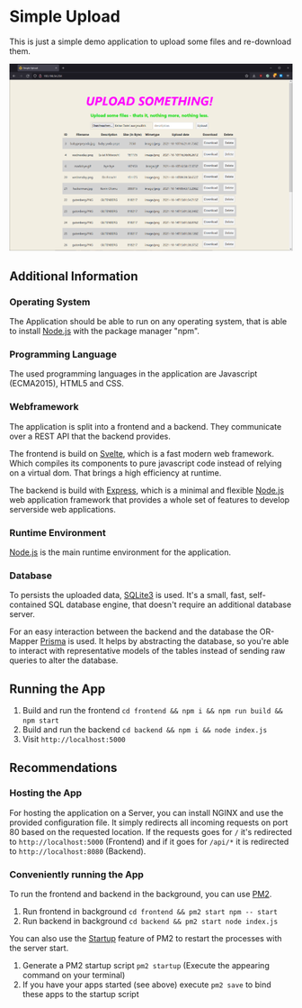 # Simple Upload

This is just a simple demo application to upload some files and re-download them.

![Overview](assets/screenshot1.png)

## Additional Information

### Operating System

The Application should be able to run on any operating system, that is able to install [Node.js](https://nodejs.org/en/) with the package manager "npm".

### Programming Language

The used programming languages in the application are Javascript (ECMA2015), HTML5 and CSS.

### Webframework

The application is split into a frontend and a backend. They communicate over a REST API that the backend provides.

The frontend is build on [Svelte](https://svelte.dev), which is a fast modern web framework. Which compiles its components to pure javascript code instead of relying on a virtual dom. That brings a high efficiency at runtime.

The backend is build with [Express](https://expressjs.com/de/), which is a minimal and flexible [Node.js](https://nodejs.org/en/) web application framework that provides a whole set of features to develop serverside web applications.

### Runtime Environment

[Node.js](https://nodejs.org/en/) is the main runtime environment for the application.

### Database

To persists the uploaded data, [SQLite3](https://www.sqlite.org/index.html) is used. It's a small, fast, self-contained SQL database engine, that doesn't require an additional database server.

For an easy interaction between the backend and the database the OR-Mapper [Prisma](https://www.prisma.io/) is used. It helps by abstracting the database, so you're able to interact with representative models of the tables instead of sending raw queries to alter the database.

## Running the App

1. Build and run the frontend `cd frontend && npm i && npm run build && npm start`
2. Build and run the backend `cd backend && npm i && node index.js`
3. Visit `http://localhost:5000`

## Recommendations

### Hosting the App

For hosting the application on a Server, you can install NGINX and use the provided configuration file. It simply redirects all incoming requests on port 80 based on the requested location. 
If the requests goes for `/` it's redirected to `http://localhost:5000` (Frontend) and if it goes for `/api/*` it is redirected to `http://localhost:8080` (Backend).

### Conveniently running the App

To run the frontend and backend in the background, you can use [PM2](https://www.npmjs.com/package/pm2). 

1. Run frontend in background `cd frontend && pm2 start npm -- start`
2. Run backend in background `cd backend && pm2 start node index.js`

You can also use the [Startup](https://pm2.keymetrics.io/docs/usage/startup/) feature of PM2 to restart the processes with the server start.

1. Generate a PM2 startup script `pm2 startup` (Execute the appearing command on your terminal)
2. If you have your apps started (see above) execute `pm2 save` to bind these apps to the startup script
